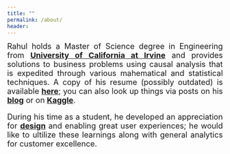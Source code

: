 ```yaml
---
title: ""
permalink: /about/
header:
---
```


<font size="4"><p style='text-align: justify;'>Rahul holds a Master of Science degree in Engineering from <a href="https://uci.edu/"><b>University of California at Irvine</b></a> and provides solutions to business problems using causal analysis that is expedited through various mahematical and statistical techniques. A copy of his resume (possibly outdated) is available <a href="https://github.com/gopalrahulrg/gopalrahulrg.github.io/raw/master/_resume/RahulGopalakrishnan_Resume.pdf"><b>here</b></a>; you can also look up things via posts on his <a href="https://gopalrahulrg.github.io/blog/"><b>blog</b></a> or on <a href="https://www.kaggle.com/gopalrahulrg"><b>Kaggle</b></a>.<p>  

<p style='text-align: justify;'>During his time as a student, he developed an appreciation for <a href="https://github.com/gopalrahulrg/gopalrahulrg.github.io/raw/master/_des/RahulGopalakrishnan_DesignPortfolio_2014.pdf"><b>design</b></a> and enabling great user experiences; he would like to ultilize these learnings along with general analytics for customer excellence.<p>
  

